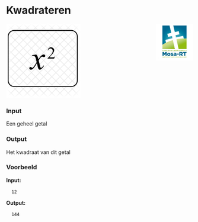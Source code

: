 <h1>Kwadrateren</h1> 
<img src="media/Mosa-rt.jpg" alt="logo" width="100" height="100" style="float:right">

 <p align = “left”>
<img src="media/x-square-827408.png" alt="kwadraat" width="200" height="200" > 
 </p>

### Input

Een geheel getal

### Output

Het kwadraat van dit getal

### Voorbeeld


**Input:**

      12

**Output:**

      144
      

